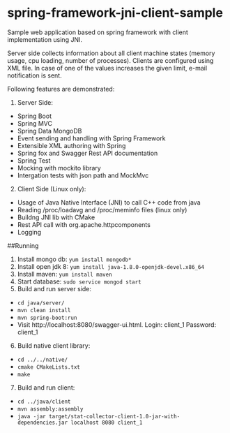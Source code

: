 # spring-framework-jni-client-sample

Sample web application based on spring framework with client implementation using JNI. 

Server side collects information about all client machine states (memory usage, cpu loading, number of processes). Clients are configured using XML file. In case of one of the values increases the given limit, e-mail notification is sent.

Following features are demonstrated:

1. Server Side:
  * Spring Boot
  * Spring MVC
  * Spring Data MongoDB
  * Event sending and handling with Spring Framework
  * Extensible XML authoring with Spring
  * Spring fox and Swagger Rest API documentation
  * Spring Test
  * Mocking with mockito library
  * Intergation tests with json path and MockMvc
2. Client Side (Linux only):
  * Usage of Java Native Interface (JNI) to call C++ code from java
  * Reading /proc/loadavg and /proc/meminfo files (linux only)
  * Buildng JNI lib with CMake
  * Rest API call with org.apache.httpcomponents
  * Logging

##Running
1. Install mongo db:
```yum install mongodb*```
2. Install open jdk 8:
```yum install java-1.8.0-openjdk-devel.x86_64```
3. Install maven:
```yum install maven```
4. Start database:
```sudo service mongod start```
5. Build and run server side:
  * ```cd java/server/```
  * ```mvn clean install```
  * ```mvn spring-boot:run```
  * Visit http://localhost:8080/swagger-ui.html. Login: client_1 Password: client_1
6. Build native client library:
  * ```cd ../../native/```
  * ```cmake CMakeLists.txt```
  * ```make```
7. Build and run client:
  * ```cd ../java/client```
  * ```mvn assembly:assembly```
  * ```java -jar target/stat-collector-client-1.0-jar-with-dependencies.jar localhost 8080 client_1```
	
	


